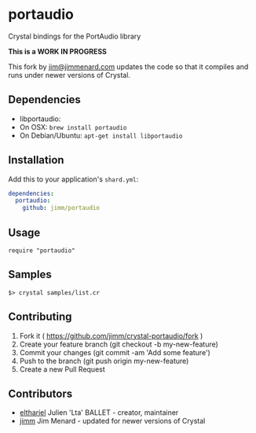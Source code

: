 # portaudio

Crystal bindings for the PortAudio library

**This is a WORK IN PROGRESS**

This fork by jim@jimmenard.com updates the code so that it compiles and runs
under newer versions of Crystal.

## Dependencies

* libportaudio:
 * On OSX: `brew install portaudio`
 * On Debian/Ubuntu: `apt-get install libportaudio`

## Installation

Add this to your application's `shard.yml`:

```yaml
dependencies:
  portaudio:
    github: jimm/portaudio
```

## Usage

```crystal
require "portaudio"
```

## Samples

    $> crystal samples/list.cr

## Contributing

1. Fork it ( https://github.com/jimm/crystal-portaudio/fork )
2. Create your feature branch (git checkout -b my-new-feature)
3. Commit your changes (git commit -am 'Add some feature')
4. Push to the branch (git push origin my-new-feature)
5. Create a new Pull Request

## Contributors

- [elthariel](https://github.com/elthariel) Julien 'Lta' BALLET - creator, maintainer
- [jimm](https://github.com/jimm) Jim Menard - updated for newer versions of Crystal
